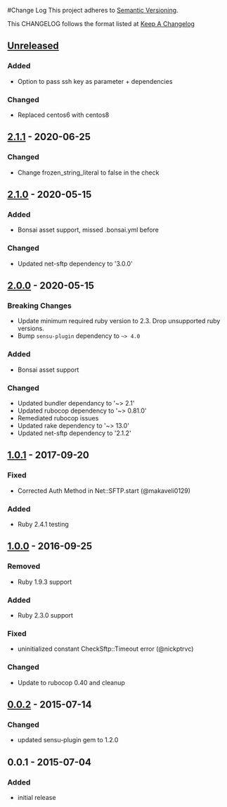 #Change Log
This project adheres to [Semantic Versioning](http://semver.org/).

This CHANGELOG follows the format listed at [Keep A Changelog](http://keepachangelog.com/)

## [Unreleased]
### Added
- Option to pass ssh key as parameter + dependencies

### Changed
- Replaced centos6 with centos8

## [2.1.1] - 2020-06-25
### Changed
- Change frozen_string_literal to false in the check

## [2.1.0] - 2020-05-15
### Added
- Bonsai asset support, missed .bonsai.yml before

### Changed
- Updated net-sftp dependency to '3.0.0'

## [2.0.0] - 2020-05-15
### Breaking Changes
- Update minimum required ruby version to 2.3. Drop unsupported ruby versions.
- Bump `sensu-plugin` dependency to `~> 4.0`

### Added
- Bonsai asset support
### Changed
- Updated bundler dependancy to '~> 2.1'
- Updated rubocop dependency to '~> 0.81.0'
- Remediated rubocop issues
- Updated rake dependency to '~> 13.0'
- Updated net-sftp dependency to '2.1.2'

## [1.0.1] - 2017-09-20
### Fixed
- Corrected Auth Method in Net::SFTP.start (@makaveli0129)

### Added
- Ruby 2.4.1 testing

## [1.0.0] - 2016-09-25
### Removed
- Ruby 1.9.3 support

### Added
- Ruby 2.3.0 support

### Fixed
- uninitialized constant CheckSftp::Timeout error (@nickptrvc)

### Changed
- Update to rubocop 0.40 and cleanup

## [0.0.2] - 2015-07-14
### Changed
- updated sensu-plugin gem to 1.2.0

## 0.0.1 - 2015-07-04
### Added
- initial release

[Unreleased]: https://github.com/sensu-plugins/sensu-plugins-sftp/compare/2.1.1...HEAD
[2.1.1]: https://github.com/sensu-plugins/sensu-plugins-sftp/compare/2.1.0...2.1.1
[2.1.0]: https://github.com/sensu-plugins/sensu-plugins-sftp/compare/2.0.0...2.1.0
[2.0.0]: https://github.com/sensu-plugins/sensu-plugins-sftp/compare/1.0.1...2.0.0
[1.0.1]: https://github.com/sensu-plugins/sensu-plugins-sftp/compare/1.0.0...1.0.1
[1.0.0]: https://github.com/sensu-plugins/sensu-plugins-sftp/compare/0.0.2...1.0.0
[0.0.2]: https://github.com/sensu-plugins/sensu-plugins-sftp/compare/0.0.1...0.0.2
